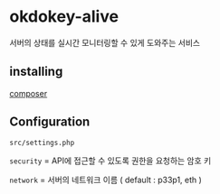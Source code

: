 # okdokey-alive
서버의 상태를 실시간 모니터링할 수 있게 도와주는 서비스

installing
----------

[composer](https://getcomposer.org/)

Configuration
-------------

`src/settings.php`

`security` = API에 접근할 수 있도록 권한을 요청하는 암호 키

`network` = 서버의 네트워크 이름 ( default : p33p1, eth )
